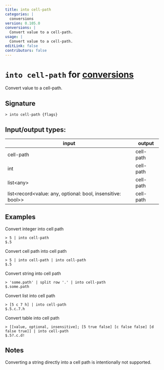```yaml
---
title: into cell-path
categories: |
  conversions
version: 0.105.0
conversions: |
  Convert value to a cell-path.
usage: |
  Convert value to a cell-path.
editLink: false
contributors: false
---
```

<!-- This file is automatically generated. Please edit the command in https://github.com/nushell/nushell instead. -->

# `into cell-path` for [conversions](/commands/categories/conversions.md)

<div class='command-title'>Convert value to a cell-path.</div>

## Signature

```> into cell-path {flags} ```


## Input/output types:

| input                                                       | output    |
| ----------------------------------------------------------- | --------- |
| cell-path                                                   | cell-path |
| int                                                         | cell-path |
| list&lt;any&gt;                                                   | cell-path |
| list&lt;record&lt;value: any, optional: bool, insensitive: bool&gt;&gt; | cell-path |
## Examples

Convert integer into cell path
```nu
> 5 | into cell-path
$.5
```

Convert cell path into cell path
```nu
> 5 | into cell-path | into cell-path
$.5
```

Convert string into cell path
```nu
> 'some.path' | split row '.' | into cell-path
$.some.path
```

Convert list into cell path
```nu
> [5 c 7 h] | into cell-path
$.5.c.7.h
```

Convert table into cell path
```nu
> [[value, optional, insensitive]; [5 true false] [c false false] [d false true]] | into cell-path
$.5?.c.d!
```

## Notes
Converting a string directly into a cell path is intentionally not supported.
